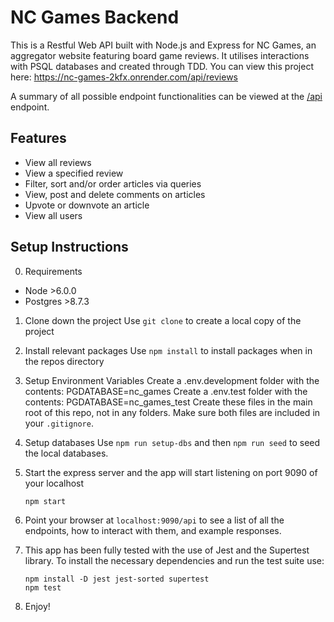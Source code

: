 # NC Games Backend

This is a Restful Web API built with Node.js and Express for NC Games, an aggregator website featuring board game reviews. It utilises interactions with PSQL databases and created through TDD.
You can view this project here: https://nc-games-2kfx.onrender.com/api/reviews

A summary of all possible endpoint functionalities can be viewed at the [/api](https://nc-games-2kfx.onrender.com/api) endpoint.


## Features

* View all reviews
* View a specified review
* Filter, sort and/or order articles via queries
* View, post and delete comments on articles
* Upvote or downvote an article
* View all users


## Setup Instructions

0. Requirements
- Node >6.0.0
- Postgres >8.7.3

1. Clone down the project
Use ```git clone``` to create a local copy of the project

2. Install relevant packages
Use ```npm install``` to install packages when in the repos directory

3. Setup Environment Variables
Create a .env.development folder with the contents:
PGDATABASE=nc_games
Create a .env.test folder with the contents:
PGDATABASE=nc_games_test
Create these files in the main root of this repo, not in any folders.
Make sure both files are included in your ```.gitignore```.

4. Setup databases
Use ```npm run setup-dbs``` and then ```npm run seed``` to seed the local databases.


5. Start the express server and the app will start listening on 
port 9090 of your localhost
   ```
   npm start
   ```
6. Point your browser at `localhost:9090/api` to see a list of all the endpoints, how to interact with them, and example responses.

7. This app has been fully tested with the use of Jest and the Supertest library. To install the necessary dependencies and run the test suite use:
   ```
   npm install -D jest jest-sorted supertest
   npm test
   ```

8. Enjoy!





